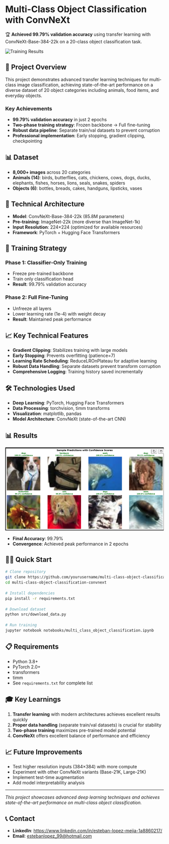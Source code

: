 # Multi-Class Object Classification with ConvNeXt

🏆 **Achieved 99.79% validation accuracy** using transfer learning with ConvNeXt-Base-384-22k on a 20-class object classification task.

![Training Results](images/training_curves.png)

## 🎯 Project Overview
This project demonstrates advanced transfer learning techniques for multi-class image classification, achieving state-of-the-art performance on a diverse dataset of 20 object categories including animals, food items, and everyday objects.

### Key Achievements
- **99.79% validation accuracy** in just 2 epochs
- **Two-phase training strategy**: Frozen backbone → Full fine-tuning
- **Robust data pipeline**: Separate train/val datasets to prevent corruption
- **Professional implementation**: Early stopping, gradient clipping, checkpointing

## 📊 Dataset
- **8,000+ images** across 20 categories
- **Animals (14)**: birds, butterflies, cats, chickens, cows, dogs, ducks, elephants, fishes, horses, lions, seals, snakes, spiders
- **Objects (6)**: bottles, breads, cakes, handguns, lipsticks, vases

## 🧠 Technical Architecture
- **Model**: ConvNeXt-Base-384-22k (85.8M parameters)
- **Pre-training**: ImageNet-22k (more diverse than ImageNet-1k)
- **Input Resolution**: 224×224 (optimized for available resources)
- **Framework**: PyTorch + Hugging Face Transformers

## 🚀 Training Strategy
### Phase 1: Classifier-Only Training
- Freeze pre-trained backbone
- Train only classification head
- **Result**: 99.79% validation accuracy

### Phase 2: Full Fine-Tuning
- Unfreeze all layers
- Lower learning rate (1e-4) with weight decay
- **Result**: Maintained peak performance

## 📈 Key Technical Features
- **Gradient Clipping**: Stabilizes training with large models
- **Early Stopping**: Prevents overfitting (patience=7)
- **Learning Rate Scheduling**: ReduceLROnPlateau for adaptive learning
- **Robust Data Handling**: Separate datasets prevent transform corruption
- **Comprehensive Logging**: Training history saved incrementally

## 🛠️ Technologies Used
- **Deep Learning**: PyTorch, Hugging Face Transformers
- **Data Processing**: torchvision, timm transforms
- **Visualization**: matplotlib, pandas
- **Model Architecture**: ConvNeXt (state-of-the-art CNN)

## 📊 Results
![Sample Predictions](images/sample_predictions.png)

- **Final Accuracy**: 99.79%
- **Convergence**: Achieved peak performance in 2 epochs

## 🏃‍♂️ Quick Start
```bash
# Clone repository
git clone https://github.com/yourusername/multi-class-object-classification-convnext.git
cd multi-class-object-classification-convnext

# Install dependencies
pip install -r requirements.txt

# Download dataset
python src/download_data.py

# Run training
jupyter notebook notebooks/multi_class_object_classification.ipynb
```

## 📋 Requirements
- Python 3.8+
- PyTorch 2.0+
- transformers
- timm
- See `requirements.txt` for complete list

## 🎓 Key Learnings
1. **Transfer learning** with modern architectures achieves excellent results quickly
2. **Proper data handling** (separate train/val datasets) is crucial for stability
3. **Two-phase training** maximizes pre-trained model potential
4. **ConvNeXt** offers excellent balance of performance and efficiency

## 📈 Future Improvements
- Test higher resolution inputs (384×384) with more compute
- Experiment with other ConvNeXt variants (Base-21K, Large-21K)
- Implement test-time augmentation
- Add model interpretability analysis

---
*This project showcases advanced deep learning techniques and achieves state-of-the-art performance on multi-class object classification.*

## 📞 Contact
- **LinkedIn**: https://www.linkedin.com/in/esteban-lopez-mejia-1a8860217/
- **Email**: estebanlopez_99@hotmail.com